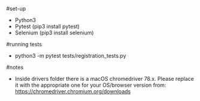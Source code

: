 #set-up
- Python3
- Pytest (pip3 install pytest)
- Selenium (pip3 install selenium)

#running tests
- python3 -m pytest tests/registration_tests.py

#notes
 - Inside drivers folder there is a macOS chromedriver 78.x. Please replace it with the appropriate one for your OS/browser version from: https://chromedriver.chromium.org/downloads